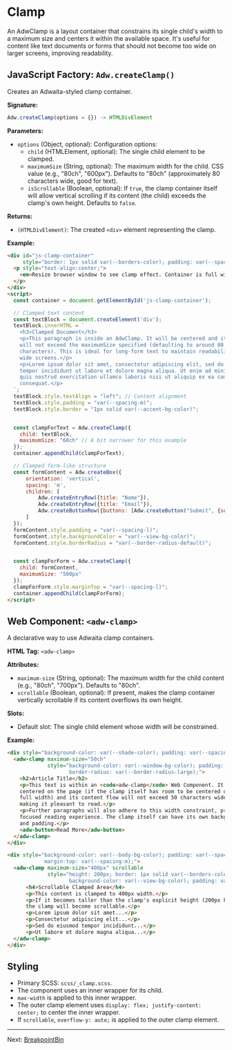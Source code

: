 # Clamp

An AdwClamp is a layout container that constrains its single child's width to a maximum size and centers it within the available space. It's useful for content like text documents or forms that should not become too wide on larger screens, improving readability.

## JavaScript Factory: `Adw.createClamp()`

Creates an Adwaita-styled clamp container.

**Signature:**

```javascript
Adw.createClamp(options = {}) -> HTMLDivElement
```

**Parameters:**

*   `options` (Object, optional): Configuration options:
    *   `child` (HTMLElement, optional): The single child element to be clamped.
    *   `maximumSize` (String, optional): The maximum width for the child. CSS value (e.g., "80ch", "600px"). Defaults to "80ch" (approximately 80 characters wide, good for text).
    *   `isScrollable` (Boolean, optional): If `true`, the clamp container itself will allow vertical scrolling if its content (the child) exceeds the clamp's own height. Defaults to `false`.

**Returns:**

*   `(HTMLDivElement)`: The created `<div>` element representing the clamp.

**Example:**

```html
<div id="js-clamp-container"
     style="border: 1px solid var(--borders-color); padding: var(--spacing-s); width: 100%;">
  <p style="text-align:center;">
    <em>Resize browser window to see clamp effect. Container is full width.</em>
  </p>
</div>
<script>
  const container = document.getElementById('js-clamp-container');

  // Clamped text content
  const textBlock = document.createElement('div');
  textBlock.innerHTML = `
    <h3>Clamped Document</h3>
    <p>This paragraph is inside an AdwClamp. It will be centered and its width
    will not exceed the maximumSize specified (defaulting to around 80
    characters). This is ideal for long-form text to maintain readability on
    wide screens.</p>
    <p>Lorem ipsum dolor sit amet, consectetur adipiscing elit, sed do eiusmod
    tempor incididunt ut labore et dolore magna aliqua. Ut enim ad minim veniam,
    quis nostrud exercitation ullamco laboris nisi ut aliquip ex ea commodo
    consequat.</p>
  `;
  textBlock.style.textAlign = "left"; // Content alignment
  textBlock.style.padding = "var(--spacing-m)";
  textBlock.style.border = "1px solid var(--accent-bg-color)";


  const clampForText = Adw.createClamp({
    child: textBlock,
    maximumSize: "60ch" // A bit narrower for this example
  });
  container.appendChild(clampForText);

  // Clamped form-like structure
  const formContent = Adw.createBox({
      orientation: 'vertical',
      spacing: 'm',
      children: [
          Adw.createEntryRow({title: "Name"}),
          Adw.createEntryRow({title: "Email"}),
          Adw.createButtonRow({buttons: [Adw.createButton("Submit", {suggested: true})]})
      ]
  });
  formContent.style.padding = "var(--spacing-l)";
  formContent.style.backgroundColor = "var(--view-bg-color)";
  formContent.style.borderRadius = "var(--border-radius-default)";


  const clampForForm = Adw.createClamp({
    child: formContent,
    maximumSize: "500px"
  });
  clampForForm.style.marginTop = "var(--spacing-l)";
  container.appendChild(clampForForm);
</script>
```

## Web Component: `<adw-clamp>`

A declarative way to use Adwaita clamp containers.

**HTML Tag:** `<adw-clamp>`

**Attributes:**

*   `maximum-size` (String, optional): The maximum width for the child content (e.g., "80ch", "700px"). Defaults to "80ch".
*   `scrollable` (Boolean, optional): If present, makes the clamp container vertically scrollable if its content overflows its own height.

**Slots:**

*   Default slot: The single child element whose width will be constrained.

**Example:**

```html
<div style="background-color: var(--shade-color); padding: var(--spacing-l);">
  <adw-clamp maximum-size="50ch"
             style="background-color: var(--window-bg-color); padding: var(--spacing-m);
                    border-radius: var(--border-radius-large);">
    <h2>Article Title</h2>
    <p>This text is within an <code>adw-clamp</code> Web Component. It will be
    centered on the page (if the clamp itself has room to be centered or is
    full width) and its content flow will not exceed 50 characters wide,
    making it pleasant to read.</p>
    <p>Further paragraphs will also adhere to this width constraint, providing a
    focused reading experience. The clamp itself can have its own background
    and padding.</p>
    <adw-button>Read More</adw-button>
  </adw-clamp>
</div>

<div style="background-color: var(--body-bg-color); padding: var(--spacing-l);
            margin-top: var(--spacing-m);">
  <adw-clamp maximum-size="400px" scrollable
             style="height: 200px; border: 1px solid var(--borders-color);
                    background-color: var(--view-bg-color); padding: var(--spacing-s);">
      <h4>Scrollable Clamped Area</h4>
      <p>This content is clamped to 400px width.</p>
      <p>If it becomes taller than the clamp's explicit height (200px here),
      the clamp will become scrollable.</p>
      <p>Lorem ipsum dolor sit amet...</p>
      <p>Consectetur adipiscing elit...</p>
      <p>Sed do eiusmod tempor incididunt...</p>
      <p>Ut labore et dolore magna aliqua...</p>
  </adw-clamp>
</div>
```

## Styling

*   Primary SCSS: `scss/_clamp.scss`.
*   The component uses an inner wrapper for its child.
*   `max-width` is applied to this inner wrapper.
*   The outer clamp element uses `display: flex; justify-content: center;` to center the inner wrapper.
*   If `scrollable`, `overflow-y: auto;` is applied to the outer clamp element.

---
Next: [BreakpointBin](./breakpointbin.md)
